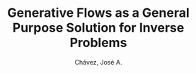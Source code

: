 ---
paperId: 6
author:  Chávez, José  A.
publicationauthor: Chávez, J. A.
title: Generative Flows as a General Purpose Solution for Inverse Problems
pdf: 6_camera_ready.pdf
poster: 6_poster.png
pitch:
type: Oral
topic: inverse problems
category: Full paper
link: https://research.latinxinai.org/papers/cvpr/2022/pdf/6_camera_ready.pdf
conference: cvpr
year: 2022
tags: cvpr-2022
location: Virtual
---